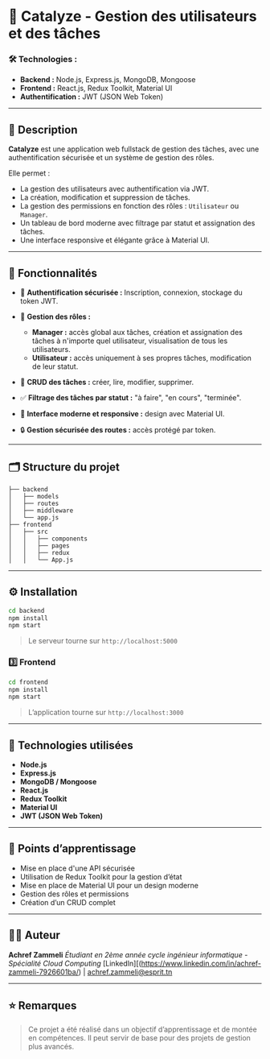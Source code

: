 

# 📂 Catalyze - Gestion des utilisateurs et des tâches

### 🛠️ Technologies :

* **Backend :** Node.js, Express.js, MongoDB, Mongoose
* **Frontend :** React.js, Redux Toolkit, Material UI
* **Authentification :** JWT (JSON Web Token)

---

## 🎯 Description

**Catalyze** est une application web fullstack de gestion des tâches, avec une authentification sécurisée et un système de gestion des rôles.

Elle permet :

* La gestion des utilisateurs avec authentification via JWT.
* La création, modification et suppression de tâches.
* La gestion des permissions en fonction des rôles : `Utilisateur` ou `Manager`.
* Un tableau de bord moderne avec filtrage par statut et assignation des tâches.
* Une interface responsive et élégante grâce à Material UI.

---



## 🚀 Fonctionnalités

* 🔐 **Authentification sécurisée :** Inscription, connexion, stockage du token JWT.
* 👤 **Gestion des rôles :**

  * **Manager :** accès global aux tâches, création et assignation des tâches à n'importe quel utilisateur, visualisation de tous les utilisateurs.
  * **Utilisateur :** accès uniquement à ses propres tâches, modification de leur statut.
* 📝 **CRUD des tâches :** créer, lire, modifier, supprimer.
* ✅ **Filtrage des tâches par statut :** "à faire", "en cours", "terminée".
* 🎨 **Interface moderne et responsive :** design avec Material UI.
* 🔒 **Gestion sécurisée des routes :** accès protégé par token.

---

## 🗂️ Structure du projet

```text
├── backend
│   ├── models
│   ├── routes
│   ├── middleware
│   └── app.js
├── frontend
│   ├── src
│   │   ├── components
│   │   ├── pages
│   │   ├── redux
│   │   └── App.js
```

---

## ⚙️ Installation


```bash
cd backend
npm install
npm start
```

> Le serveur tourne sur `http://localhost:5000`

### 3️⃣ Frontend

```bash
cd frontend
npm install
npm start
```

> L’application tourne sur `http://localhost:3000`

---

## 🔗 Technologies utilisées

* **Node.js**
* **Express.js**
* **MongoDB / Mongoose**
* **React.js**
* **Redux Toolkit**
* **Material UI**
* **JWT (JSON Web Token)**

---

## 📌 Points d’apprentissage

* Mise en place d'une API sécurisée
* Utilisation de Redux Toolkit pour la gestion d’état
* Mise en place de Material UI pour un design moderne
* Gestion des rôles et permissions
* Création d’un CRUD complet

---

## 🙋‍♂️ Auteur

**Achref Zammeli**
*Étudiant en 2ème année cycle ingénieur informatique - Spécialité Cloud Computing*
[LinkedIn][(https://www.linkedin.com/in/achref-zammeli-7926601ba/) | [achref.zammeli@esprit.tn](mailto:achref.zammeli@esprit.tn)

---

## ⭐ Remarques

> Ce projet a été réalisé dans un objectif d’apprentissage et de montée en compétences. Il peut servir de base pour des projets de gestion plus avancés.


